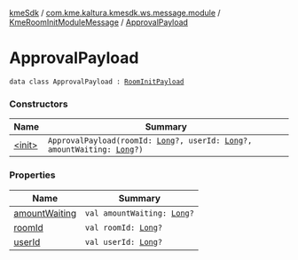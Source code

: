 [kmeSdk](../../../index.md) / [com.kme.kaltura.kmesdk.ws.message.module](../../index.md) / [KmeRoomInitModuleMessage](../index.md) / [ApprovalPayload](./index.md)

# ApprovalPayload

`data class ApprovalPayload : `[`RoomInitPayload`](../-room-init-payload/index.md)

### Constructors

| Name | Summary |
|---|---|
| [&lt;init&gt;](-init-.md) | `ApprovalPayload(roomId: `[`Long`](https://kotlinlang.org/api/latest/jvm/stdlib/kotlin/-long/index.html)`?, userId: `[`Long`](https://kotlinlang.org/api/latest/jvm/stdlib/kotlin/-long/index.html)`?, amountWaiting: `[`Long`](https://kotlinlang.org/api/latest/jvm/stdlib/kotlin/-long/index.html)`?)` |

### Properties

| Name | Summary |
|---|---|
| [amountWaiting](amount-waiting.md) | `val amountWaiting: `[`Long`](https://kotlinlang.org/api/latest/jvm/stdlib/kotlin/-long/index.html)`?` |
| [roomId](room-id.md) | `val roomId: `[`Long`](https://kotlinlang.org/api/latest/jvm/stdlib/kotlin/-long/index.html)`?` |
| [userId](user-id.md) | `val userId: `[`Long`](https://kotlinlang.org/api/latest/jvm/stdlib/kotlin/-long/index.html)`?` |
